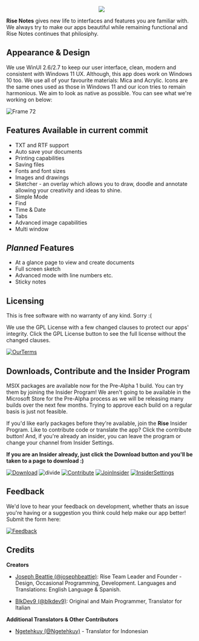 <p align="center">
  <img src="https://user-images.githubusercontent.com/74561130/162589094-6c0927be-1c74-4d02-8d0d-abce4383a833.png"/> 
</p>

**Rise Notes** gives new life to interfaces and features you are familiar with. We always try to make our apps beautiful while remaining functional and Rise Notes continues that philosiphy.

## Appearance & Design

We use WinUI 2.6/2.7 to keep our user interface, clean, modern and consistent with Windows 11 UX. Although, this app does work on Windows 10 too. We use all of your favourite materials: Mica and Acrylic. Icons are the same ones used as those in Windows 11 and our icon tries to remain harmonious. We aim to look as native as possible. You can see what we're working on below:

![Frame 72](https://user-images.githubusercontent.com/74561130/162589190-a85c071d-8197-4c95-9848-15816d551bcc.png)

## Features Available in current commit

* TXT and RTF support
* Auto save your documents
* Printing capabilities
* Saving files
* Fonts and font sizes
* Images and drawings
* Sketcher - an overlay which allows you to draw, doodle and annotate allowing your creativity and ideas to shine.
* Simple Mode
* Find
* Time & Date
* Tabs
* Advanced image capabilities
* Multi window

## *Planned* Features

* At a glance page to view and create documents
* Full screen sketch
* Advanced mode with line numbers etc.
* Sticky notes

## Licensing

This is free software with no warranty of any kind. Sorry :(

We use the GPL License with a few changed clauses to protect our apps' integrity. Click the GPL License button to see the full license without the changed clauses.

[![OurTerms](https://user-images.githubusercontent.com/74561130/137586737-d792a57b-b2b0-410b-bb2a-a06a4da2ab52.png)](https://github.com/Rise-Software/Rise-Notes/blob/bloom_build-(main)/LICENSE) 

## Downloads, Contribute and the Insider Program

MSIX packages are available now for the Pre-Alpha 1 build. You can try them by joining the Insider Program! We aren't going to be available in the Microsoft Store for the Pre-Alpha process as we will be releasing many builds over the next few months. Trying to approve each build on a regular basis is just not feasible. 

If you'd like early packages before they're available, join the **Rise** Insider Program. Like to contribute code or translate the app? Click the contribute button! And, if you're already an insider, you can leave the program or change your channel from Insider Settings.

**If you are an Insider already, just click the Download button and you'll be taken to a page to download :)**

[![Download](https://user-images.githubusercontent.com/74561130/137598555-649c77c7-1719-4aa3-8017-8b41283de730.png)](https://drive.google.com/drive/folders/1KvRgE4nd71MdbriXqFfqrSbqwPmSN7f9?usp=sharing) ![divide](https://user-images.githubusercontent.com/74561130/137599566-866fef7d-967e-4ad1-91da-8014d1752b93.png) [![Contribute](https://user-images.githubusercontent.com/74561130/137586097-1f64560c-9bb1-47cc-bd44-fa87c1b09e5b.png)](https://forms.office.com/Pages/ResponsePage.aspx?id=DQSIkWdsW0yxEjajBLZtrQAAAAAAAAAAAANAAc11dY1UQ1pJWFRWOFA1MDk3MUtVRk5SWVlTQktPWS4u) [![JoinInsider](https://user-images.githubusercontent.com/74561130/137585885-7f98b4de-5067-41ee-bdb4-2a04fea4b90a.png)](https://forms.office.com/Pages/ResponsePage.aspx?id=DQSIkWdsW0yxEjajBLZtrQAAAAAAAAAAAANAAc11dY1UMUdKWlVSTE0yN0JKMEpXWkc5T1ZBMkpUWC4u)  [![InsiderSettings](https://user-images.githubusercontent.com/74561130/137586189-b814375d-7786-49ba-984c-5d7868b527a4.png)
  ](https://forms.office.com/Pages/ResponsePage.aspx?id=DQSIkWdsW0yxEjajBLZtrQAAAAAAAAAAAANAAc11dY1UQ0UxNjFVS0pCUkpKVkpVTUpUSktBRjVKUS4u)  
## Feedback

We'd love to hear your feedback on development, whether thats an issue you're having or a suggestion you think could help make our app better! Submit the form here:

[![Feedback](https://user-images.githubusercontent.com/74561130/138166230-321f4d30-50a4-444f-b5aa-74f1396f7377.png)](https://forms.office.com/pages/responsepage.aspx?id=DQSIkWdsW0yxEjajBLZtrQAAAAAAAAAAAANAAc11dY1URFAxTkRNMEZMVEsxWTlWRE9SRkVHWElOUi4u)

## Credits

**Creators**

* [Joseph Beattie (@josephbeattie)](https://github.com/josephbeattie): Rise Team Leader and Founder - Design, Occasional Programming, Development. Languages and Translations: English Language & Spanish.

* [BlkDev9 (@blkdev9)](https://github.com/blkdev9): Original and Main Programmer, Translator for Italian

**Additional Translators & Other Contributors**

* [Ngetehkuy (@Ngetehkuy)](https://github.com/ngetehkuy) - Translator for Indonesian
